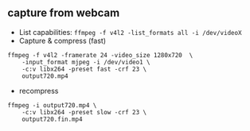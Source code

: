 ## capture from webcam

* List capabilities: `ffmpeg -f v4l2 -list_formats all -i /dev/videoX`
* Capture & compress (fast)
```
ffmpeg -f v4l2 -framerate 24 -video_size 1280x720  \
    -input_format mjpeg -i /dev/video1 \
    -c:v libx264 -preset fast -crf 23 \
    output720.mp4
```
* recompress
```
ffmpeg -i output720.mp4 \
    -c:v libx264 -preset slow -crf 23 \
    output720.fin.mp4
```
